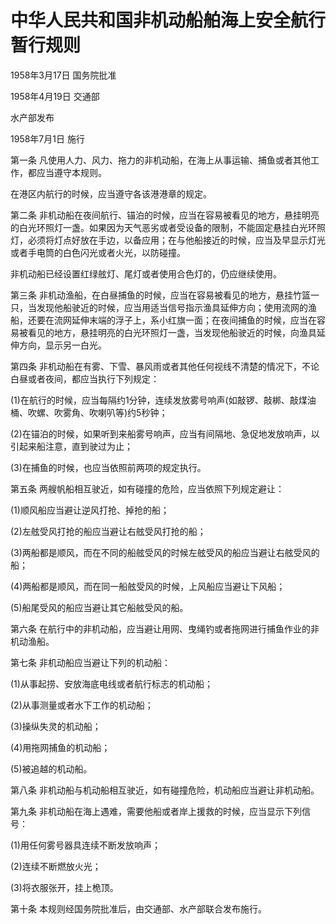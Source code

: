# 中华人民共和国非机动船舶海上安全航行暂行规则

1958年3月17日 国务院批准

1958年4月19日 交通部

水产部发布

1958年7月1日 施行

<!-- INFO END -->

第一条 凡使用人力、风力、拖力的非机动船，在海上从事运输、捕鱼或者其他工作，都应当遵守本规则。

在港区内航行的时候，应当遵守各该港港章的规定。

第二条 非机动船在夜间航行、锚泊的时候，应当在容易被看见的地方，悬挂明亮的白光环照灯一盏。如果因为天气恶劣或者受设备的限制，不能固定悬挂白光环照灯，必须将灯点好放在手边，以备应用；在与他船接近的时候，应当及早显示灯光或者手电筒的白色闪光或者火光，以防碰撞。

非机动船已经设置红绿舷灯、尾灯或者使用合色灯的，仍应继续使用。

第三条 非机动渔船，在白昼捕鱼的时候，应当在容易被看见的地方，悬挂竹篮一只，当发现他船驶近的时候，应当用适当信号指示渔具延伸方向；使用流网的渔船，还要在流网延伸末端的浮子上，系小红旗一面；在夜间捕鱼的时候，应当在容易被看见的地方，悬挂明亮的白光环照灯一盏，当发现他船驶近的时候，向渔具延伸方向，显示另一白光。

第四条 非机动船在有雾、下雪、暴风雨或者其他任何视线不清楚的情况下，不论白昼或者夜间，都应当执行下列规定：

(1)在航行的时候，应当每隔约1分钟，连续发放雾号响声(如敲锣、敲梆、敲煤油桶、吹螺、吹雾角、吹喇叭等)约5秒钟；

(2)在锚泊的时候，如果听到来船雾号响声，应当有间隔地、急促地发放响声，以引起来船注意，直到驶过为止；

(3)在捕鱼的时候，也应当依照前两项的规定执行。

第五条 两艘帆船相互驶近，如有碰撞的危险，应当依照下列规定避让：

(1)顺风船应当避让逆风打抢、掉抢的船；

(2)左舷受风打抢的船应当避让右舷受风打抢的船；

(3)两船都是顺风，而在不同的船舷受风的时候左舷受风的船应当避让右舷受风的船；

(4)两船都是顺风，而在同一船舷受风的时候，上风船应当避让下风船；

(5)船尾受风的船应当避让其它船舷受风的船。

第六条 在航行中的非机动船，应当避让用网、曳绳钓或者拖网进行捕鱼作业的非机动渔船。

第七条 非机动船应当避让下列的机动船：

(1)从事起捞、安放海底电线或者航行标志的机动船；

(2)从事测量或者水下工作的机动船；

(3)操纵失灵的机动船；

(4)用拖网捕鱼的机动船；

(5)被追越的机动船。

第八条 非机动船与机动船相互驶近，如有碰撞危险，机动船应当避让非机动船。

第九条 非机动船在海上遇难，需要他船或者岸上援救的时候，应当显示下列信号：

(1)用任何雾号器具连续不断发放响声；

(2)连续不断燃放火光；

(3)将衣服张开，挂上桅顶。

第十条 本规则经国务院批准后，由交通部、水产部联合发布施行。
